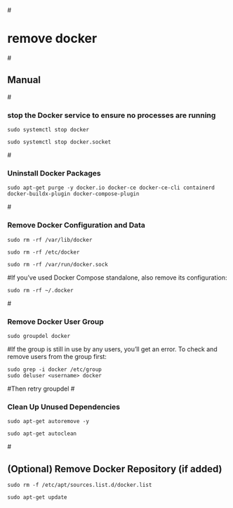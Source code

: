 #<h1>remove docker</h1>

#<h2>Manual</h2>
#<h3>stop the Docker service to ensure no processes are running</h3>
```
sudo systemctl stop docker
```
```
sudo systemctl stop docker.socket
```
#<h3>Uninstall Docker Packages</h3>
```
sudo apt-get purge -y docker.io docker-ce docker-ce-cli containerd docker-buildx-plugin docker-compose-plugin
```
#<h3>Remove Docker Configuration and Data</h3>
```
sudo rm -rf /var/lib/docker
```
```
sudo rm -rf /etc/docker
```
```
sudo rm -rf /var/run/docker.sock
```
#If you’ve used Docker Compose standalone, also remove its configuration:
```
sudo rm -rf ~/.docker
```
#<h3>Remove Docker User Group</h3>
```
sudo groupdel docker
```
#If the group is still in use by any users, you’ll get an error. To check and remove users from the group first:
```
sudo grep -i docker /etc/group
sudo deluser <username> docker
```
#Then retry groupdel
#<h3>Clean Up Unused Dependencies</h3>
```
sudo apt-get autoremove -y
```
```
sudo apt-get autoclean
```
#<h2>(Optional) Remove Docker Repository (if added)</h2>
```
sudo rm -f /etc/apt/sources.list.d/docker.list
```
```
sudo apt-get update
```

